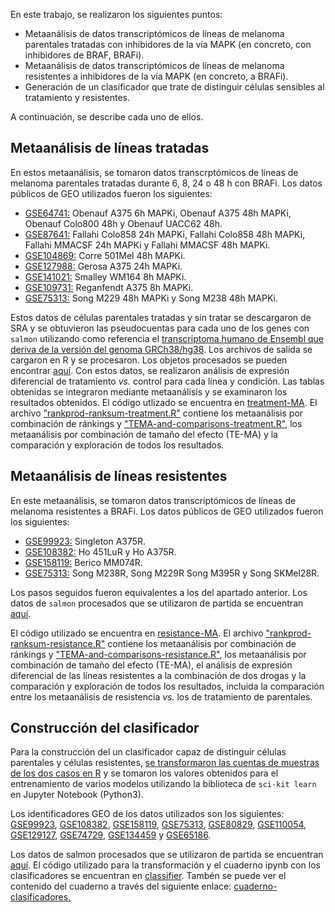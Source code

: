En este trabajo, se realizaron los siguientes puntos:
* Metaanálisis de datos transcriptómicos de líneas de melanoma parentales tratadas con inhibidores de la vía MAPK (en concreto, con inhibidores de BRAF, BRAFi).
* Metaanálisis de datos transcriptómicos de líneas de melanoma resistentes a inhibidores de la vía MAPK (en concreto, a BRAFi).
* Generación de un clasificador que trate de distinguir células sensibles al tratamiento y resistentes.

A continuación, se describe cada uno de ellos.

## Metaanálisis de líneas tratadas

En estos metaanálisis, se tomaron datos transcrptómicos de líneas de melanoma parentales tratadas durante 6, 8, 24 o 48 h con BRAFi. Los datos públicos de GEO utilizados fueron los siguientes:

- [GSE64741:](https://www.ncbi.nlm.nih.gov/geo/query/acc.cgi?acc=GSE64741) Obenauf A375 6h MAPKi, Obenauf A375 48h MAPKi, Obenauf Colo800 48h y Obenauf UACC62 48h.
- [GSE87641:](https://www.ncbi.nlm.nih.gov/geo/query/acc.cgi?acc=GSE87641) Fallahi Colo858 24h MAPKi, Fallahi Colo858 48h MAPKi, Fallahi MMACSF 24h MAPKi y Fallahi MMACSF 48h MAPKi.
- [GSE104869:](https://www.ncbi.nlm.nih.gov/geo/query/acc.cgi?acc=GSE104869) Corre 501Mel 48h MAPKi.
- [GSE127988:](https://www.ncbi.nlm.nih.gov/geo/query/acc.cgi?acc=GSE127988) Gerosa A375 24h MAPKi.
- [GSE141021:](https://www.ncbi.nlm.nih.gov/geo/query/acc.cgi?acc=GSE141021) Smalley WM164 8h MAPKi.
- [GSE109731:](https://www.ncbi.nlm.nih.gov/geo/query/acc.cgi?acc=GSE109731) Reganfendt A375 8h MAPKi.
- [GSE75313:](https://www.ncbi.nlm.nih.gov/geo/query/acc.cgi?acc=GSE75313) Song M229 48h MAPKi y Song M238 48h MAPKi.

Estos datos de células parentales tratadas y sin tratar se descargaron de SRA y se obtuvieron las pseudocuentas para cada uno de los genes con `salmon` utilizando como referencia el [transcriptoma humano de Ensembl que deriva de la versión del genoma GRCh38/hg38](https://www.ensembl.org/Homo_sapiens/Info/Index). Los archivos de salida se cargaron en R y se procesaron. Los objetos procesados se pueden encontrar [aquí](https://drive.google.com/drive/folders/1ycnEiHrvURblxy61YuX_MlQDHroYPgNr?usp=sharing). Con estos datos, se realizaron análisis de expresión diferencial de tratamiento *vs.* control para cada línea y condición. Las tablas obtenidas se integraron mediante metaanálisis y se examinaron los resultados obtenidos. El código utlizado se encuentra en [treatment-MA](https://github.com/yberda/tfm-bioinfo/tree/main/treatment-MA). El archivo ["rankprod-ranksum-treatment.R"](https://github.com/yberda/tfm-bioinfo/blob/main/treatment-MA/rankprod-ranksum-treatment.R) contiene los metaanálisis por combinación de ránkings y ["TEMA-and-comparisons-treatment.R"](https://github.com/yberda/tfm-bioinfo/blob/main/treatment-MA/TEMA-and-comparisons-treatment.R), los metaanálisis por combinación de tamaño del efecto (TE-MA) y la comparación y exploración de todos los resultados.

## Metaanálisis de líneas resistentes

En este metaanálisis, se tomaron datos transcriptómicos de líneas de melanoma resistentes a BRAFi. Los datos públicos de GEO utilizados fueron los siguientes:

- [GSE99923:](https://www.ncbi.nlm.nih.gov/geo/query/acc.cgi?acc=GSE99923) Singleton A375R.
- [GSE108382:](https://www.ncbi.nlm.nih.gov/geo/query/acc.cgi?acc=GSE108382) Ho 451LuR y Ho A375R.
- [GSE158119:](https://www.ncbi.nlm.nih.gov/geo/query/acc.cgi?acc=GSE158119) Berico MM074R.
- [GSE75313:](https://www.ncbi.nlm.nih.gov/geo/query/acc.cgi?acc=GSE75313) Song M238R, Song M229R Song M395R y Song SKMel28R.

Los pasos seguidos fueron equivalentes a los del apartado anterior. Los datos de `salmon` procesados que se utilizaron de partida se encuentran [aquí](https://drive.google.com/drive/folders/1ycnEiHrvURblxy61YuX_MlQDHroYPgNr?usp=sharing).

El código utilizado se encuentra en [resistance-MA](https://github.com/yberda/tfm-bioinfo/tree/main/resistance-MA). El archivo ["rankprod-ranksum-resistance.R"](https://github.com/yberda/tfm-bioinfo/blob/main/resistance-MA/rankprod-ranksum-resistance.R) contiene los metaanálisis por combinación de ránkings y ["TEMA-and-comparisons-resistance.R"](https://github.com/yberda/tfm-bioinfo/blob/main/resistance-MA/TEMA-and-comparisons-resistance.R), los metaanálisis por combinación de tamaño del efecto (TE-MA), el análisis de expresión diferencial de las líneas resistentes a la combinación de dos drogas y la comparación y exploración de todos los resultados, incluida la comparación entre los metaanálisis de resistencia *vs.* los de tratamiento de parentales.

## Construcción del clasificador

Para la construcción del un clasificador capaz de distinguir células parentales y células resistentes, [se transformaron las cuentas de muestras de los dos casos en R](https://github.com/yberda/tfm-bioinfo/blob/main/classifier/tpm-norm.R) y se tomaron los valores obtenidos para el entrenamiento de varios modelos utilizando la biblioteca de `sci-kit learn` en Jupyter Notebook (Python3). 

Los identificadores GEO de los datos utilizados son los siguientes: [GSE99923](https://www.ncbi.nlm.nih.gov/geo/query/acc.cgi?acc=GSE99923), [GSE108382](https://www.ncbi.nlm.nih.gov/geo/query/acc.cgi?acc=GSE108382), [GSE158119](https://www.ncbi.nlm.nih.gov/geo/query/acc.cgi?acc=GSE158119), [GSE75313](https://www.ncbi.nlm.nih.gov/geo/query/acc.cgi?acc=GSE75313), [GSE80829](https://www.ncbi.nlm.nih.gov/geo/query/acc.cgi?acc=GSE80829), [GSE110054](https://www.ncbi.nlm.nih.gov/geo/query/acc.cgi?acc=GSE110054), [GSE129127](https://www.ncbi.nlm.nih.gov/geo/query/acc.cgi?acc=GSE129127), [GSE74729](https://www.ncbi.nlm.nih.gov/geo/query/acc.cgi?acc=GSE74729), [GSE134459](https://www.ncbi.nlm.nih.gov/geo/query/acc.cgi?acc=GSE134459) y [GSE65186](https://www.ncbi.nlm.nih.gov/geo/query/acc.cgi?acc=GSE65186).

Los datos de salmon procesados que se utilizaron de partida se encuentran [aquí](https://drive.google.com/drive/folders/1ycnEiHrvURblxy61YuX_MlQDHroYPgNr?usp=sharing). El código utilizado para la transformación y el cuaderno ipynb con los clasificadores se encuentran en [classifier](https://github.com/yberda/tfm-bioinfo/tree/main/classifier). Tambén se puede ver el contenido del cuaderno a través del siguiente enlace: [cuaderno-clasificadores.](https://nbviewer.org/github/yberda/tfm-bioinfo/blob/main/classifier/classifier-cell-lines.ipynb)
